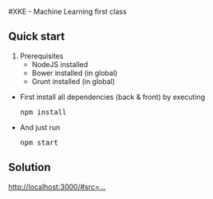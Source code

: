 #XKE - Machine Learning first class

## Quick start

 1. Prerequisites
    * NodeJS installed
    * Bower installed (in global)
    * Grunt installed (in global)

 * First install all dependencies (back & front) by executing <pre>npm install</pre>
 * And just run <pre>npm start</pre>

 ## Solution
[http://localhost:3000/#src=...](http://localhost:3000/#src=function%20kmeans(points%2C%20numClusters%2C%20centroids)%20%7B%0A%20%20%20%20var%20_centroids%20%3D%20centroids%20%7C%7C%20pickStartingCentroids(numClusters%2C%20points)%3B%0A%0A%20%20%20%20var%20maxIter%20%3D%201000%3B%0A%0A%20%20%20%20while%20(maxIter--)%20%7B%0A%20%20%20%20%20%20%20%20var%20partitioned%20%3D%20partitionUsingTheDistance(_centroids%2C%20points)%3B%0A%20%20%20%20%20%20%20%20_centroids%20%3D%20updateCentroids(partitioned)%3B%0A%20%20%20%20%7D%0A%0A%20%20%20%20return%20%7B%0A%20%20%20%20%20%20%20%20centroids%3A%20_centroids%2C%0A%20%20%20%20%20%20%20%20partition%3A%20partitionUsingTheDistance(_centroids%2C%20points)%0A%20%20%20%20%7D%0A%7D%0Afunction%20pickStartingCentroids(n%2C%20points)%20%7B%20%20%20%20%0A%20%20%20%20return%20_(points)%0A%20%20%20%20%20%20%20%20.shuffle()%0A%20%20%20%20%20%20%20%20.first(n)%0A%20%20%20%20%20%20%20%20.valueOf()%3B%0A%7D%0A%0Afunction%20partitionUsingTheDistance(centroids%2C%20points)%20%7B%0A%20%20%20%20var%20partition%20%3D%20%7B%7D%3B%0A%20%20%20%20for%20(var%20i%20%3D%200%3B%20i%20%3C%20centroids.length%3B%20i%2B%2B)%20%7B%0A%20%20%20%20%20%20%20%20partition%5Bi%5D%20%3D%20%5B%5D%3B%0A%20%20%20%20%7D%0A%0A%20%20%20%20points.forEach(function%20(point)%20%7B%0A%20%20%20%20%20%20%20%20var%20closestCentroid%20%3D%20findClosestCentroid(centroids%2C%20point)%3B%0A%20%20%20%20%20%20%20%20partition%5BclosestCentroid%5D.push(point.slice(0))%3B%0A%20%20%20%20%7D)%3B%0A%0A%20%20%20%20return%20partition%3B%0A%7D%0A%0Afunction%20findClosestCentroid(centroids%2C%20p)%20%7B%0A%20%20%20%20if%20(!centroids)%20%7B%0A%20%20%20%20%20%20%20%20return%20undefined%3B%0A%20%20%20%20%7D%0A%0A%20%20%20%20var%20closest%20%3D%200%2C%0A%20%20%20%20%20%20%20%20d%20%3D%20distance(centroids%5Bclosest%5D%2C%20p)%3B%0A%0A%20%20%20%20for%20(var%20i%20%3D%201%3B%20i%20%3C%20centroids.length%3B%20i%2B%2B)%20%7B%0A%20%20%20%20%20%20%20%20var%20dist2centroid%20%3D%20distance(centroids%5Bi%5D%2C%20p)%3B%0A%20%20%20%20%20%20%20%20if%20(dist2centroid%20%3C%20d)%20%7B%0A%20%20%20%20%20%20%20%20%20%20%20%20closest%20%3D%20i%3B%0A%20%20%20%20%20%20%20%20%20%20%20%20d%20%3D%20dist2centroid%3B%0A%20%20%20%20%20%20%20%20%7D%0A%20%20%20%20%7D%0A%0A%20%20%20%20return%20closest%3B%0A%7D%0A%0Afunction%20updateCentroids(partitioned)%20%7B%0A%20%20%20%20return%20_.map(partitioned%2C%20determineNewCentroid)%3B%0A%7D%0A%0Afunction%20determineNewCentroid(points)%20%7B%0A%20%20%20%20var%20p%20%3D%20points%5B0%5D%3B%0A%0A%20%20%20%20for%20(var%20i%20%3D%201%3B%20i%20%3C%20points.length%3B%20i%2B%2B)%20%7B%0A%20%20%20%20%20%20%20%20p%5B0%5D%20%2B%3D%20points%5Bi%5D%5B0%5D%3B%0A%20%20%20%20%20%20%20%20p%5B1%5D%20%2B%3D%20points%5Bi%5D%5B1%5D%3B%0A%20%20%20%20%7D%0A%0A%20%20%20%20return%20%5B%0A%20%20%20%20%20%20%20%20p%5B0%5D%20%2F%20points.length%2C%0A%20%20%20%20%20%20%20%20p%5B1%5D%20%2F%20points.length%0A%20%20%20%20%5D%3B%0A%7D%0A%0Afunction%20distance(p%2C%20v)%20%7B%0A%20%20%20%20var%20deltaX2%20%3D%20Math.pow((p%5B0%5D%20-%20v%5B0%5D)%2C%202)%2C%0A%20%20%20%20%20%20%20%20deltaY2%20%3D%20Math.pow((p%5B1%5D%20-%20v%5B1%5D)%2C%202)%3B%0A%20%20%20%20return%20Math.sqrt(deltaX2%20%2B%20deltaY2)%3B%0A%7D%0A%0Afunction%20randInt(a%2C%20b)%20%7B%0A%20%20%20%20return%20Math.floor(randFloat(a%2C%20b))%3B%0A%7D)

